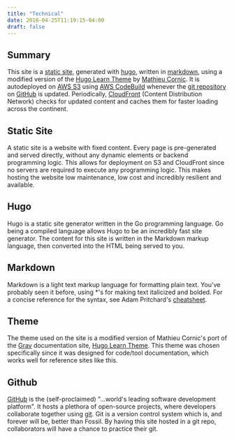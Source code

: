 ```yaml
---
title: "Technical"
date: 2018-04-25T11:19:15-04:00
draft: false
---
```


## Summary

This site is a [static site](https://en.wikipedia.org/wiki/Static_web_page), generated with [hugo](https://gohugo.io), written in [markdown](https://en.wikipedia.org/wiki/Markdown), using a modified version of the [Hugo Learn Theme](https://github.com/matcornic/hugo-theme-learn) by [Mathieu Cornic](https://github.com/matcornic). It is autodeployed on [AWS S3](https://aws.amazon.com/s3/) using [AWS CodeBuild](https://aws.amazon.com/codebuild/) whenever the [git repository](https://github.com/mohoromitch/csg) on [GitHub](https://github.com) is updated. Periodically, [CloudFront](https://docs.aws.amazon.com/AmazonCloudFront/latest/DeveloperGuide/Introduction.html) (Content Distribution Network) checks for updated content and caches them for faster loading across the continent.

## Static Site

A static site is a website with fixed content. Every page is pre-generated and served directly, without any dynamic elements or backend programming logic. This allows for deployment on S3 and CloudFront since no servers are required to execute any programming logic. This makes hosting the website low maintenance, low cost and incredibly resilient and available.

## Hugo

Hugo is a static site generator written in the Go programming language. Go being a compiled language allows Hugo to be an incredibly fast site generator. The content for this site is written in the Markdown markup language, then converted into the HTML being served to you.

## Markdown

Markdown is a light text markup language for formatting plain text. You've probably seen it before, using \*'s for making text italicized and bolded. For a concise reference for the syntax, see Adam Pritchard's [cheatsheet](https://github.com/adam-p/markdown-here/wiki/Markdown-Cheatsheet).

## Theme

The theme used on the site is a modified version of Mathieu Cornic's port of the [Grav](https://learn.getgrav.org/basics/what-is-grav) documentation site, [Hugo Learn Theme](https://github.com/matcornic/hugo-theme-learn). This theme was chosen specifically since it was designed for code/tool documentation, which works well for reference sites like this.

## Github

[GitHub](https://github.com) is the (self-proclaimed) "...world's leading software development platform". It hosts a plethora of open-source projects, where developers collaborate together using [git](https://try.github.io/levels/1/challenges/1). Git is a version control system which is, and forever will be, better than Fossil. By having this site hosted in a git repo, collaborators will have a chance to practice their git.

